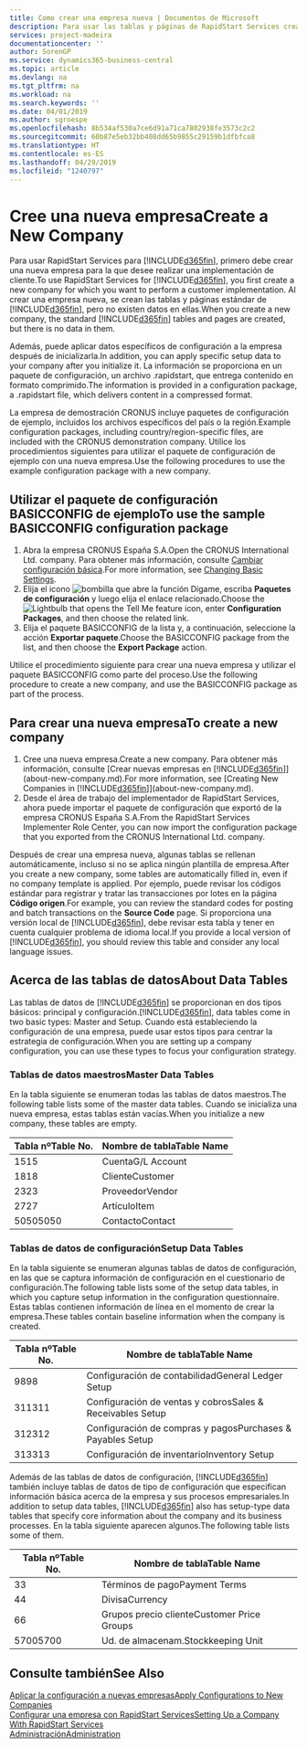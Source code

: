 ```yaml
---
title: Como crear una empresa nueva | Documentos de Microsoft
description: Para usar las tablas y páginas de RapidStart Services creadas que no tienen datos.
services: project-madeira
documentationcenter: ''
author: SorenGP
ms.service: dynamics365-business-central
ms.topic: article
ms.devlang: na
ms.tgt_pltfrm: na
ms.workload: na
ms.search.keywords: ''
ms.date: 04/01/2019
ms.author: sgroespe
ms.openlocfilehash: 8b534af530a7ce6d91a71ca7802938fe3573c2c2
ms.sourcegitcommit: 60b87e5eb32bb408dd65b9855c29159b1dfbfca8
ms.translationtype: HT
ms.contentlocale: es-ES
ms.lasthandoff: 04/29/2019
ms.locfileid: "1240797"
---
```

# <a name="create-a-new-company"></a><span data-ttu-id="18dcb-103">Cree una nueva empresa</span><span class="sxs-lookup"><span data-stu-id="18dcb-103">Create a New Company</span></span>
<span data-ttu-id="18dcb-104">Para usar RapidStart Services para [!INCLUDE[d365fin](includes/d365fin_md.md)], primero debe crear una nueva empresa para la que desee realizar una implementación de cliente.</span><span class="sxs-lookup"><span data-stu-id="18dcb-104">To use RapidStart Services for [!INCLUDE[d365fin](includes/d365fin_md.md)], you first create a new company for which you want to perform a customer implementation.</span></span> <span data-ttu-id="18dcb-105">Al crear una empresa nueva, se crean las tablas y páginas estándar de [!INCLUDE[d365fin](includes/d365fin_md.md)], pero no existen datos en ellas.</span><span class="sxs-lookup"><span data-stu-id="18dcb-105">When you create a new company, the standard [!INCLUDE[d365fin](includes/d365fin_md.md)] tables and pages are created, but there is no data in them.</span></span>

<span data-ttu-id="18dcb-106">Además, puede aplicar datos específicos de configuración a la empresa después de inicializarla.</span><span class="sxs-lookup"><span data-stu-id="18dcb-106">In addition, you can apply specific setup data to your company after you initialize it.</span></span> <span data-ttu-id="18dcb-107">La información se proporciona en un paquete de configuración, un archivo .rapidstart, que entrega contenido en formato comprimido.</span><span class="sxs-lookup"><span data-stu-id="18dcb-107">The information is provided in a configuration package, a .rapidstart file, which delivers content in a compressed format.</span></span>  

<span data-ttu-id="18dcb-108">La empresa de demostración CRONUS incluye paquetes de configuración de ejemplo, incluidos los archivos específicos del país o la región.</span><span class="sxs-lookup"><span data-stu-id="18dcb-108">Example configuration packages, including country/region-specific files, are included with the CRONUS demonstration company.</span></span> <span data-ttu-id="18dcb-109">Utilice los procedimientos siguientes para utilizar el paquete de configuración de ejemplo con una nueva empresa.</span><span class="sxs-lookup"><span data-stu-id="18dcb-109">Use the following procedures to use the example configuration package with a new company.</span></span>  

## <a name="to-use-the-sample-basicconfig-configuration-package"></a><span data-ttu-id="18dcb-110">Utilizar el paquete de configuración BASICCONFIG de ejemplo</span><span class="sxs-lookup"><span data-stu-id="18dcb-110">To use the sample BASICCONFIG configuration package</span></span>  
1. <span data-ttu-id="18dcb-111">Abra la empresa CRONUS España S.A.</span><span class="sxs-lookup"><span data-stu-id="18dcb-111">Open the CRONUS International Ltd. company.</span></span> <span data-ttu-id="18dcb-112">Para obtener más información, consulte [Cambiar configuración básica](ui-change-basic-settings.md).</span><span class="sxs-lookup"><span data-stu-id="18dcb-112">For more information, see [Changing Basic Settings](ui-change-basic-settings.md).</span></span>
2. <span data-ttu-id="18dcb-113">Elija el icono ![bombilla que abre la función Dígame](media/ui-search/search_small.png "Dígame que desea hacer"), escriba **Paquetes de configuración** y luego elija el enlace relacionado.</span><span class="sxs-lookup"><span data-stu-id="18dcb-113">Choose the ![Lightbulb that opens the Tell Me feature](media/ui-search/search_small.png "Tell me what you want to do") icon, enter **Configuration Packages**, and then choose the related link.</span></span>  
3. <span data-ttu-id="18dcb-114">Elija el paquete BASICCONFIG de la lista y, a continuación, seleccione la acción **Exportar paquete**.</span><span class="sxs-lookup"><span data-stu-id="18dcb-114">Choose the BASICCONFIG package from the list, and then choose the **Export Package** action.</span></span>  

<span data-ttu-id="18dcb-115">Utilice el procedimiento siguiente para crear una nueva empresa y utilizar el paquete BASICCONFIG como parte del proceso.</span><span class="sxs-lookup"><span data-stu-id="18dcb-115">Use the following procedure to create a new company, and use the BASICCONFIG package as part of the process.</span></span>  

## <a name="to-create-a-new-company"></a><span data-ttu-id="18dcb-116">Para crear una nueva empresa</span><span class="sxs-lookup"><span data-stu-id="18dcb-116">To create a new company</span></span>  
1. <span data-ttu-id="18dcb-117">Cree una nueva empresa.</span><span class="sxs-lookup"><span data-stu-id="18dcb-117">Create a new company.</span></span> <span data-ttu-id="18dcb-118">Para obtener más información, consulte [Crear nuevas empresas en [!INCLUDE[d365fin](includes/d365fin_md.md)]](about-new-company.md).</span><span class="sxs-lookup"><span data-stu-id="18dcb-118">For more information, see [Creating New Companies in [!INCLUDE[d365fin](includes/d365fin_md.md)]](about-new-company.md).</span></span>
2. <span data-ttu-id="18dcb-119">Desde el área de trabajo del implementador de RapidStart Services, ahora puede importar el paquete de configuración que exportó de la empresa CRONUS España S.A.</span><span class="sxs-lookup"><span data-stu-id="18dcb-119">From the RapidStart Services Implementer Role Center, you can now import the configuration package that you exported from the CRONUS International Ltd. company.</span></span>

<span data-ttu-id="18dcb-120">Después de crear una empresa nueva, algunas tablas se rellenan automáticamente, incluso si no se aplica ningún plantilla de empresa.</span><span class="sxs-lookup"><span data-stu-id="18dcb-120">After you create a new company, some tables are automatically filled in, even if no company template is applied.</span></span> <span data-ttu-id="18dcb-121">Por ejemplo, puede revisar los códigos estándar para registrar y tratar las transacciones por lotes en la página **Código origen**.</span><span class="sxs-lookup"><span data-stu-id="18dcb-121">For example, you can review the standard codes for posting and batch transactions on the **Source Code** page.</span></span> <span data-ttu-id="18dcb-122">Si proporciona una versión local de [!INCLUDE[d365fin](includes/d365fin_md.md)], debe revisar esta tabla y tener en cuenta cualquier problema de idioma local.</span><span class="sxs-lookup"><span data-stu-id="18dcb-122">If you provide a local version of [!INCLUDE[d365fin](includes/d365fin_md.md)], you should review this table and consider any local language issues.</span></span>

## <a name="about-data-tables"></a><span data-ttu-id="18dcb-123">Acerca de las tablas de datos</span><span class="sxs-lookup"><span data-stu-id="18dcb-123">About Data Tables</span></span>
<span data-ttu-id="18dcb-124">Las tablas de datos de [!INCLUDE[d365fin](includes/d365fin_md.md)] se proporcionan en dos tipos básicos: principal y configuración.</span><span class="sxs-lookup"><span data-stu-id="18dcb-124">[!INCLUDE[d365fin](includes/d365fin_md.md)], data tables come in two basic types: Master and Setup.</span></span> <span data-ttu-id="18dcb-125">Cuando está estableciendo la configuración de una empresa, puede usar estos tipos para centrar la estrategia de configuración.</span><span class="sxs-lookup"><span data-stu-id="18dcb-125">When you are setting up a company configuration, you can use these types to focus your configuration strategy.</span></span>  

### <a name="master-data-tables"></a><span data-ttu-id="18dcb-126">Tablas de datos maestros</span><span class="sxs-lookup"><span data-stu-id="18dcb-126">Master Data Tables</span></span>  
<span data-ttu-id="18dcb-127">En la tabla siguiente se enumeran todas las tablas de datos maestros.</span><span class="sxs-lookup"><span data-stu-id="18dcb-127">The following table lists some of the master data tables.</span></span> <span data-ttu-id="18dcb-128">Cuando se inicializa una nueva empresa, estas tablas están vacías.</span><span class="sxs-lookup"><span data-stu-id="18dcb-128">When you initialize a new company, these tables are empty.</span></span>  

|<span data-ttu-id="18dcb-129">Tabla nº</span><span class="sxs-lookup"><span data-stu-id="18dcb-129">Table No.</span></span>|<span data-ttu-id="18dcb-130">Nombre de tabla</span><span class="sxs-lookup"><span data-stu-id="18dcb-130">Table Name</span></span>|  
|-------------------|--------------------|  
|<span data-ttu-id="18dcb-131">15</span><span class="sxs-lookup"><span data-stu-id="18dcb-131">15</span></span>|<span data-ttu-id="18dcb-132">Cuenta</span><span class="sxs-lookup"><span data-stu-id="18dcb-132">G/L Account</span></span>|  
|<span data-ttu-id="18dcb-133">18</span><span class="sxs-lookup"><span data-stu-id="18dcb-133">18</span></span>|<span data-ttu-id="18dcb-134">Cliente</span><span class="sxs-lookup"><span data-stu-id="18dcb-134">Customer</span></span>|  
|<span data-ttu-id="18dcb-135">23</span><span class="sxs-lookup"><span data-stu-id="18dcb-135">23</span></span>|<span data-ttu-id="18dcb-136">Proveedor</span><span class="sxs-lookup"><span data-stu-id="18dcb-136">Vendor</span></span>|  
|<span data-ttu-id="18dcb-137">27</span><span class="sxs-lookup"><span data-stu-id="18dcb-137">27</span></span>|<span data-ttu-id="18dcb-138">Artículo</span><span class="sxs-lookup"><span data-stu-id="18dcb-138">Item</span></span>|  
|<span data-ttu-id="18dcb-139">5050</span><span class="sxs-lookup"><span data-stu-id="18dcb-139">5050</span></span>|<span data-ttu-id="18dcb-140">Contacto</span><span class="sxs-lookup"><span data-stu-id="18dcb-140">Contact</span></span>|  

### <a name="setup-data-tables"></a><span data-ttu-id="18dcb-141">Tablas de datos de configuración</span><span class="sxs-lookup"><span data-stu-id="18dcb-141">Setup Data Tables</span></span>  
<span data-ttu-id="18dcb-142">En la tabla siguiente se enumeran algunas tablas de datos de configuración, en las que se captura información de configuración en el cuestionario de configuración.</span><span class="sxs-lookup"><span data-stu-id="18dcb-142">The following table lists some of the setup data tables, in which you capture setup information in the configuration questionnaire.</span></span> <span data-ttu-id="18dcb-143">Estas tablas contienen información de línea en el momento de crear la empresa.</span><span class="sxs-lookup"><span data-stu-id="18dcb-143">These tables contain baseline information when the company is created.</span></span>  

|<span data-ttu-id="18dcb-144">Tabla nº</span><span class="sxs-lookup"><span data-stu-id="18dcb-144">Table No.</span></span>|<span data-ttu-id="18dcb-145">Nombre de tabla</span><span class="sxs-lookup"><span data-stu-id="18dcb-145">Table Name</span></span>|  
|-------------------|--------------------|  
|<span data-ttu-id="18dcb-146">98</span><span class="sxs-lookup"><span data-stu-id="18dcb-146">98</span></span>|<span data-ttu-id="18dcb-147">Configuración de contabilidad</span><span class="sxs-lookup"><span data-stu-id="18dcb-147">General Ledger Setup</span></span>|  
|<span data-ttu-id="18dcb-148">311</span><span class="sxs-lookup"><span data-stu-id="18dcb-148">311</span></span>|<span data-ttu-id="18dcb-149">Configuración de ventas y cobros</span><span class="sxs-lookup"><span data-stu-id="18dcb-149">Sales & Receivables Setup</span></span>|  
|<span data-ttu-id="18dcb-150">312</span><span class="sxs-lookup"><span data-stu-id="18dcb-150">312</span></span>|<span data-ttu-id="18dcb-151">Configuración de compras y pagos</span><span class="sxs-lookup"><span data-stu-id="18dcb-151">Purchases & Payables Setup</span></span>|  
|<span data-ttu-id="18dcb-152">313</span><span class="sxs-lookup"><span data-stu-id="18dcb-152">313</span></span>|<span data-ttu-id="18dcb-153">Configuración de inventario</span><span class="sxs-lookup"><span data-stu-id="18dcb-153">Inventory Setup</span></span>|  

<span data-ttu-id="18dcb-154">Además de las tablas de datos de configuración, [!INCLUDE[d365fin](includes/d365fin_md.md)] también incluye tablas de datos de tipo de configuración que especifican información básica acerca de la empresa y sus procesos empresariales.</span><span class="sxs-lookup"><span data-stu-id="18dcb-154">In addition to setup data tables, [!INCLUDE[d365fin](includes/d365fin_md.md)] also has setup-type data tables that specify core information about the company and its business processes.</span></span> <span data-ttu-id="18dcb-155">En la tabla siguiente aparecen algunos.</span><span class="sxs-lookup"><span data-stu-id="18dcb-155">The following table lists some of them.</span></span>  

|<span data-ttu-id="18dcb-156">Tabla nº</span><span class="sxs-lookup"><span data-stu-id="18dcb-156">Table No.</span></span>|<span data-ttu-id="18dcb-157">Nombre de tabla</span><span class="sxs-lookup"><span data-stu-id="18dcb-157">Table Name</span></span>|  
|-------------------|--------------------|  
|<span data-ttu-id="18dcb-158">3</span><span class="sxs-lookup"><span data-stu-id="18dcb-158">3</span></span>|<span data-ttu-id="18dcb-159">Términos de pago</span><span class="sxs-lookup"><span data-stu-id="18dcb-159">Payment Terms</span></span>|  
|<span data-ttu-id="18dcb-160">4</span><span class="sxs-lookup"><span data-stu-id="18dcb-160">4</span></span>|<span data-ttu-id="18dcb-161">Divisa</span><span class="sxs-lookup"><span data-stu-id="18dcb-161">Currency</span></span>|  
|<span data-ttu-id="18dcb-162">6</span><span class="sxs-lookup"><span data-stu-id="18dcb-162">6</span></span>|<span data-ttu-id="18dcb-163">Grupos precio cliente</span><span class="sxs-lookup"><span data-stu-id="18dcb-163">Customer Price Groups</span></span>|  
|<span data-ttu-id="18dcb-164">5700</span><span class="sxs-lookup"><span data-stu-id="18dcb-164">5700</span></span>|<span data-ttu-id="18dcb-165">Ud. de almacenam.</span><span class="sxs-lookup"><span data-stu-id="18dcb-165">Stockkeeping Unit</span></span>|

  

## <a name="see-also"></a><span data-ttu-id="18dcb-166">Consulte también</span><span class="sxs-lookup"><span data-stu-id="18dcb-166">See Also</span></span>  
[<span data-ttu-id="18dcb-167">Aplicar la configuración a nuevas empresas</span><span class="sxs-lookup"><span data-stu-id="18dcb-167">Apply Configurations to New Companies</span></span>](admin-apply-configuration-to-new-companies.md)  
[<span data-ttu-id="18dcb-168">Configurar una empresa con RapidStart Services</span><span class="sxs-lookup"><span data-stu-id="18dcb-168">Setting Up a Company With RapidStart Services</span></span>](admin-set-up-a-company-with-rapidstart.md)  
[<span data-ttu-id="18dcb-169">Administración</span><span class="sxs-lookup"><span data-stu-id="18dcb-169">Administration</span></span>](admin-setup-and-administration.md)
